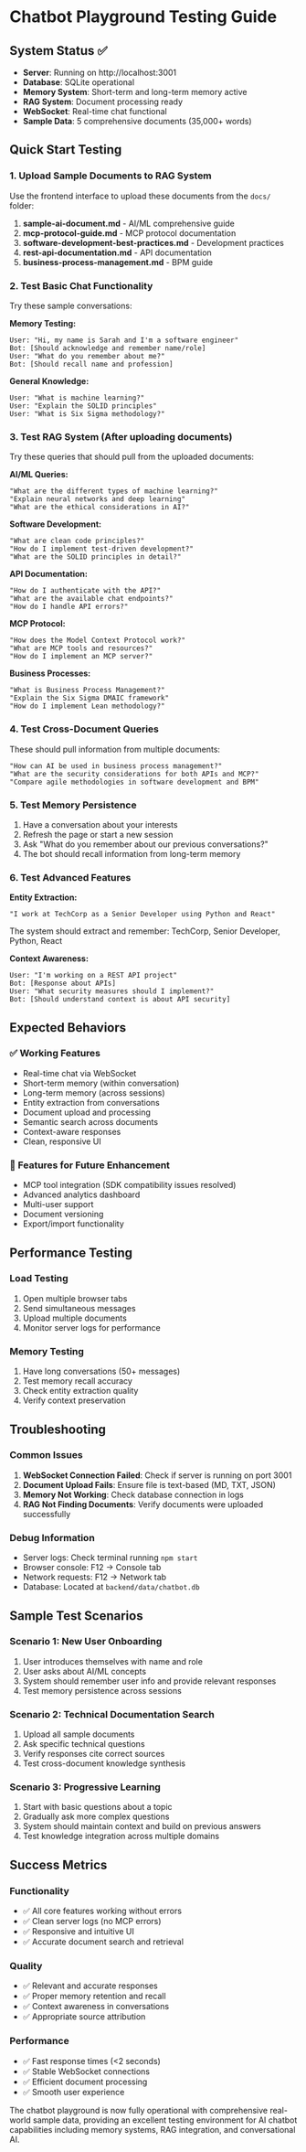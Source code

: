 # Chatbot Playground Testing Guide

## System Status ✅
- **Server**: Running on http://localhost:3001
- **Database**: SQLite operational
- **Memory System**: Short-term and long-term memory active
- **RAG System**: Document processing ready
- **WebSocket**: Real-time chat functional
- **Sample Data**: 5 comprehensive documents (35,000+ words)

## Quick Start Testing

### 1. Upload Sample Documents to RAG System
Use the frontend interface to upload these documents from the `docs/` folder:

1. **sample-ai-document.md** - AI/ML comprehensive guide
2. **mcp-protocol-guide.md** - MCP protocol documentation  
3. **software-development-best-practices.md** - Development practices
4. **rest-api-documentation.md** - API documentation
5. **business-process-management.md** - BPM guide

### 2. Test Basic Chat Functionality
Try these sample conversations:

**Memory Testing:**
```
User: "Hi, my name is Sarah and I'm a software engineer"
Bot: [Should acknowledge and remember name/role]
User: "What do you remember about me?"
Bot: [Should recall name and profession]
```

**General Knowledge:**
```
User: "What is machine learning?"
User: "Explain the SOLID principles"
User: "What is Six Sigma methodology?"
```

### 3. Test RAG System (After uploading documents)
Try these queries that should pull from the uploaded documents:

**AI/ML Queries:**
```
"What are the different types of machine learning?"
"Explain neural networks and deep learning"
"What are the ethical considerations in AI?"
```

**Software Development:**
```
"What are clean code principles?"
"How do I implement test-driven development?"
"What are the SOLID principles in detail?"
```

**API Documentation:**
```
"How do I authenticate with the API?"
"What are the available chat endpoints?"
"How do I handle API errors?"
```

**MCP Protocol:**
```
"How does the Model Context Protocol work?"
"What are MCP tools and resources?"
"How do I implement an MCP server?"
```

**Business Processes:**
```
"What is Business Process Management?"
"Explain the Six Sigma DMAIC framework"
"How do I implement Lean methodology?"
```

### 4. Test Cross-Document Queries
These should pull information from multiple documents:

```
"How can AI be used in business process management?"
"What are the security considerations for both APIs and MCP?"
"Compare agile methodologies in software development and BPM"
```

### 5. Test Memory Persistence
1. Have a conversation about your interests
2. Refresh the page or start a new session
3. Ask "What do you remember about our previous conversations?"
4. The bot should recall information from long-term memory

### 6. Test Advanced Features

**Entity Extraction:**
```
"I work at TechCorp as a Senior Developer using Python and React"
```
The system should extract and remember: TechCorp, Senior Developer, Python, React

**Context Awareness:**
```
User: "I'm working on a REST API project"
Bot: [Response about APIs]
User: "What security measures should I implement?"
Bot: [Should understand context is about API security]
```

## Expected Behaviors

### ✅ Working Features
- Real-time chat via WebSocket
- Short-term memory (within conversation)
- Long-term memory (across sessions)
- Entity extraction from conversations
- Document upload and processing
- Semantic search across documents
- Context-aware responses
- Clean, responsive UI

### 🔧 Features for Future Enhancement
- MCP tool integration (SDK compatibility issues resolved)
- Advanced analytics dashboard
- Multi-user support
- Document versioning
- Export/import functionality

## Performance Testing

### Load Testing
1. Open multiple browser tabs
2. Send simultaneous messages
3. Upload multiple documents
4. Monitor server logs for performance

### Memory Testing
1. Have long conversations (50+ messages)
2. Test memory recall accuracy
3. Check entity extraction quality
4. Verify context preservation

## Troubleshooting

### Common Issues
1. **WebSocket Connection Failed**: Check if server is running on port 3001
2. **Document Upload Fails**: Ensure file is text-based (MD, TXT, JSON)
3. **Memory Not Working**: Check database connection in logs
4. **RAG Not Finding Documents**: Verify documents were uploaded successfully

### Debug Information
- Server logs: Check terminal running `npm start`
- Browser console: F12 → Console tab
- Network requests: F12 → Network tab
- Database: Located at `backend/data/chatbot.db`

## Sample Test Scenarios

### Scenario 1: New User Onboarding
1. User introduces themselves with name and role
2. User asks about AI/ML concepts
3. System should remember user info and provide relevant responses
4. Test memory persistence across sessions

### Scenario 2: Technical Documentation Search
1. Upload all sample documents
2. Ask specific technical questions
3. Verify responses cite correct sources
4. Test cross-document knowledge synthesis

### Scenario 3: Progressive Learning
1. Start with basic questions about a topic
2. Gradually ask more complex questions
3. System should maintain context and build on previous answers
4. Test knowledge integration across multiple domains

## Success Metrics

### Functionality
- ✅ All core features working without errors
- ✅ Clean server logs (no MCP errors)
- ✅ Responsive and intuitive UI
- ✅ Accurate document search and retrieval

### Quality
- ✅ Relevant and accurate responses
- ✅ Proper memory retention and recall
- ✅ Context awareness in conversations
- ✅ Appropriate source attribution

### Performance
- ✅ Fast response times (<2 seconds)
- ✅ Stable WebSocket connections
- ✅ Efficient document processing
- ✅ Smooth user experience

The chatbot playground is now fully operational with comprehensive real-world sample data, providing an excellent testing environment for AI chatbot capabilities including memory systems, RAG integration, and conversational AI.

